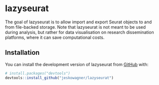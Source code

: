 <!-- README.md is generated from README.Rmd. Please edit that file -->



# lazyseurat

<!-- badges: start -->
<!-- badges: end -->

The goal of lazyseurat is to allow import and export Seurat objects to and from
    file-backed storage.
    Note that lazyseurat is not meant to be used during analysis,
    but rather for data visualisation on research dissemination
    platforms, where it can save computational costs.

## Installation

You can install the development version of lazyseurat from [GitHub](https://github.com/) with:

``` r
# install.packages("devtools")
devtools::install_github("jeskowagner/lazyseurat")
```

<!-- ## Example -->

<!-- Convert a Seurat object to allow lazy loading: -->

<!-- ```{r export_seurat} -->
<!-- library(lazyseurat) -->

<!-- # Install SeuratData to get example data -->
<!-- if(!requireNamespace("SeuratData", quietly = TRUE)){ -->
<!--     devtools::install_github('satijalab/seurat-data') -->
<!-- } -->

<!-- library(SeuratData) -->

<!-- # Download example data -->
<!-- if("pbmc3k.SeuratData" %in% rownames(InstalledData())){ -->
<!--     data("pbmc3k") -->
<!-- } else { -->
<!--     InstallData("pbmc3k") -->
<!-- } -->

<!-- # Export Seurat object to feather for lazy loading -->
<!-- write_seurat_to_feather(pmbc3k, "lazyseurat") -->
<!-- ``` -->

